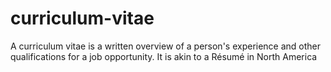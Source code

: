 # curriculum-vitae
A curriculum vitae is a written overview of a person's experience and other qualifications for a job opportunity. It is akin to a Résumé in North America
